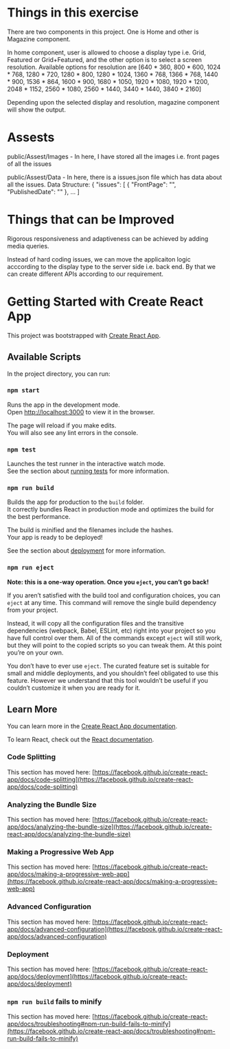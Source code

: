 # Things in this exercise

There are two components in this project. One is Home and other is Magazine component.

In home component, user is allowed to choose a display type i.e. Grid, Featured or Grid+Featured, and the other option is to select a screen resolution. Available options for resolution are [640 * 360, 800	* 600, 1024 * 768, 1280 * 720, 1280 * 800, 1280 * 1024, 1360 * 768, 1366 * 768, 1440 * 900, 1536 * 864, 1600 * 900, 1680 * 1050, 1920 * 1080, 1920 * 1200, 2048 * 1152, 2560 * 1080, 2560 * 1440, 3440 * 1440, 3840 * 2160]

Depending upon the selected display and resolution, magazine component will show the output.

# Assests

public/Assest/Images - In here, I have stored all the images i.e. front pages of all the issues

public/Assest/Data - In here, there is a issues.json file which has data about all the issues. 
    Data Structure: 
    {
    "issues": [
        {
            "FrontPage": "",
            "PublishedDate": ""
        },
        ...
    ]
    
# Things that can be Improved

Rigorous responsiveness and adaptiveness can be achieved by adding media queries.

Instead of hard coding issues, we can move the applicaiton logic acccording to the display type to the server side i.e. back end. By that we can create different APIs according to our requirement.

# Getting Started with Create React App

This project was bootstrapped with [Create React App](https://github.com/facebook/create-react-app).

## Available Scripts

In the project directory, you can run:

### `npm start`

Runs the app in the development mode.\
Open [http://localhost:3000](http://localhost:3000) to view it in the browser.

The page will reload if you make edits.\
You will also see any lint errors in the console.

### `npm test`

Launches the test runner in the interactive watch mode.\
See the section about [running tests](https://facebook.github.io/create-react-app/docs/running-tests) for more information.

### `npm run build`

Builds the app for production to the `build` folder.\
It correctly bundles React in production mode and optimizes the build for the best performance.

The build is minified and the filenames include the hashes.\
Your app is ready to be deployed!

See the section about [deployment](https://facebook.github.io/create-react-app/docs/deployment) for more information.

### `npm run eject`

**Note: this is a one-way operation. Once you `eject`, you can’t go back!**

If you aren’t satisfied with the build tool and configuration choices, you can `eject` at any time. This command will remove the single build dependency from your project.

Instead, it will copy all the configuration files and the transitive dependencies (webpack, Babel, ESLint, etc) right into your project so you have full control over them. All of the commands except `eject` will still work, but they will point to the copied scripts so you can tweak them. At this point you’re on your own.

You don’t have to ever use `eject`. The curated feature set is suitable for small and middle deployments, and you shouldn’t feel obligated to use this feature. However we understand that this tool wouldn’t be useful if you couldn’t customize it when you are ready for it.

## Learn More

You can learn more in the [Create React App documentation](https://facebook.github.io/create-react-app/docs/getting-started).

To learn React, check out the [React documentation](https://reactjs.org/).

### Code Splitting

This section has moved here: [https://facebook.github.io/create-react-app/docs/code-splitting](https://facebook.github.io/create-react-app/docs/code-splitting)

### Analyzing the Bundle Size

This section has moved here: [https://facebook.github.io/create-react-app/docs/analyzing-the-bundle-size](https://facebook.github.io/create-react-app/docs/analyzing-the-bundle-size)

### Making a Progressive Web App

This section has moved here: [https://facebook.github.io/create-react-app/docs/making-a-progressive-web-app](https://facebook.github.io/create-react-app/docs/making-a-progressive-web-app)

### Advanced Configuration

This section has moved here: [https://facebook.github.io/create-react-app/docs/advanced-configuration](https://facebook.github.io/create-react-app/docs/advanced-configuration)

### Deployment

This section has moved here: [https://facebook.github.io/create-react-app/docs/deployment](https://facebook.github.io/create-react-app/docs/deployment)

### `npm run build` fails to minify

This section has moved here: [https://facebook.github.io/create-react-app/docs/troubleshooting#npm-run-build-fails-to-minify](https://facebook.github.io/create-react-app/docs/troubleshooting#npm-run-build-fails-to-minify)
